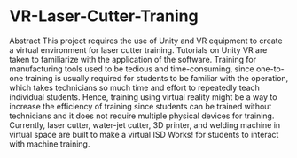 # VR-Laser-Cutter-Traning
Abstract 
This project requires the use of Unity and VR equipment to create a virtual environment for laser cutter training. Tutorials on Unity VR are taken to familiarize with the application of the software. Training for manufacturing tools used to be tedious and time-consuming, since one-to-one training is usually required for students to be familiar with the operation, which takes technicians so much time and effort to repeatedly teach individual students. Hence, training using virtual reality might be a way to increase the efficiency of training since students can be trained without technicians and it does not require multiple physical devices for training. Currently, laser cutter, water-jet cutter, 3D printer, and welding machine in virtual space are built to make a virtual ISD Works! for students to interact with machine training. 
